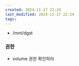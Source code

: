 ```yaml
---
created: 2024-11-17 22:24
last_modified: 2024-11-17 22:24
tags:
---
```

- /mnt/dgst

### 권한
- volume 권한 확인하라
